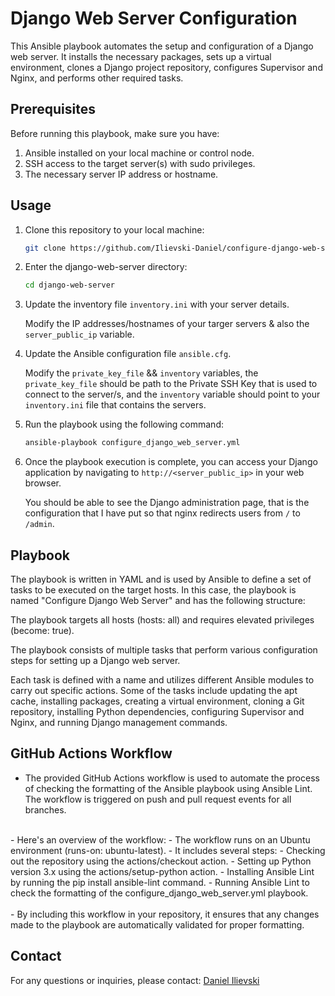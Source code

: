 # Django Web Server Configuration

This Ansible playbook automates the setup and configuration of a Django web server. It installs the necessary packages, sets up a virtual environment, clones a Django project repository, configures Supervisor and Nginx, and performs other required tasks.

## Prerequisites
Before running this playbook, make sure you have:

1. Ansible installed on your local machine or control node.
2. SSH access to the target server(s) with sudo privileges.
3. The necessary server IP address or hostname.

## Usage
1. Clone this repository to your local machine:
    
    ```sh
    git clone https://github.com/Ilievski-Daniel/configure-django-web-server
    ```

2. Enter the django-web-server directory:

    ```sh
    cd django-web-server
    ```

3. Update the inventory file ```inventory.ini``` with your server details. 

    Modify the IP addresses/hostnames of your targer servers & also the ```server_public_ip``` variable.

4. Update the Ansible configuration file ```ansible.cfg```.

    Modify the ```private_key_file``` && ```inventory``` variables, the ```private_key_file``` should be path to the Private SSH Key that is used to connect to the server/s, and the ```inventory``` variable should point to your ```inventory.ini``` file that contains the servers.

5. Run the playbook using the following command:

    ```sh
    ansible-playbook configure_django_web_server.yml
    ```

6. Once the playbook execution is complete, you can access your Django application by navigating to ```http://<server_public_ip>``` in your web browser.

    You should be able to see the Django administration page, that is the configuration that I have put so that nginx redirects users from ```/``` to ```/admin```.

## Playbook

The playbook is written in YAML and is used by Ansible to define a set of tasks to be executed on the target hosts. In this case, the playbook is named "Configure Django Web Server" and has the following structure:

The playbook targets all hosts (hosts: all) and requires elevated privileges (become: true).

The playbook consists of multiple tasks that perform various configuration steps for setting up a Django web server.

Each task is defined with a name and utilizes different Ansible modules to carry out specific actions. Some of the tasks include updating the apt cache, installing packages, creating a virtual environment, cloning a Git repository, installing Python dependencies, configuring Supervisor and Nginx, and running Django management commands.

## GitHub Actions Workflow

- The provided GitHub Actions workflow is used to automate the process of checking the formatting of the Ansible playbook using Ansible Lint. The workflow is triggered on push and pull request events for all branches.
<br>
-   Here's an overview of the workflow:
    - The workflow runs on an Ubuntu environment (runs-on: ubuntu-latest).
    - It includes several steps:
    - Checking out the repository using the actions/checkout action.
    - Setting up Python version 3.x using the actions/setup-python action.
    - Installing Ansible Lint by running the pip install ansible-lint command.
    - Running Ansible Lint to check the formatting of the configure_django_web_server.yml playbook.
<br>
<br>
-   By including this workflow in your repository, it ensures that any changes made to the playbook are automatically validated for proper formatting.

## Contact
For any questions or inquiries, please contact: [Daniel Ilievski](https://www.linkedin.com/in/danielilievski/)